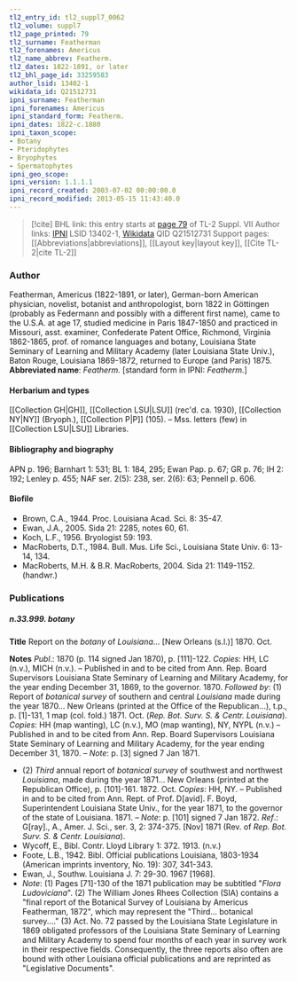 ```yaml
---
tl2_entry_id: tl2_suppl7_0062
tl2_volume: suppl7
tl2_page_printed: 79
tl2_surname: Featherman
tl2_forenames: Americus
tl2_name_abbrev: Featherm.
tl2_dates: 1822-1891, or later
tl2_bhl_page_id: 33259583
author_lsid: 13402-1
wikidata_id: Q21512731
ipni_surname: Featherman
ipni_forenames: Americus
ipni_standard_form: Featherm.
ipni_dates: 1822-c.1880
ipni_taxon_scope: 
- Botany
- Pteridophytes
- Bryophytes
- Spermatophytes
ipni_geo_scope: 
ipni_version: 1.1.1.1
ipni_record_created: 2003-07-02 00:00:00.0
ipni_record_modified: 2013-05-15 11:43:40.0
---
```


> [!cite] BHL link: this entry starts at [page 79](https://www.biodiversitylibrary.org/page/33259583) of TL-2 Suppl. VII
> Author links: [IPNI](https://www.ipni.org/a/13402-1) LSID 13402-1, [Wikidata](https://www.wikidata.org/wiki/Q21512731) QID Q21512731
> Support pages: [[Abbreviations|abbreviations]], [[Layout key|layout key]], [[Cite TL-2|cite TL-2]]

### Author

Featherman, Americus (1822-1891, or later), German-born American physician, novelist, botanist and anthropologist, born 1822 in Göttingen (probably as Federmann and possibly with a different first name), came to the U.S.A. at age 17, studied medicine in Paris 1847-1850 and practiced in Missouri, asst. examiner, Confederate Patent Office, Richmond, Virginia 1862-1865, prof. of romance languages and botany, Louisiana State Seminary of Learning and Military Academy (later Louisiana State Univ.), Baton Rouge, Louisiana 1869-1872, returned to Europe (and Paris) 1875. 
**Abbreviated name**: *Featherm.* \[standard form in IPNI: *Featherm.*\]

#### Herbarium and types

[[Collection GH|GH]], [[Collection LSU|LSU]] (rec'd. ca. 1930), [[Collection NY|NY]] (Bryoph.), [[Collection P|P]] (105). – Mss. letters (few) in [[Collection LSU|LSU]] Libraries.

#### Bibliography and biography

APN p. 196; Barnhart 1: 531; BL 1: 184, 295; Ewan Pap. p. 67; GR p. 76; IH 2: 192; Lenley p. 455; NAF ser. 2(5): 238, ser. 2(6): 63; Pennell p. 606.

#### Biofile

- Brown, C.A., 1944. Proc. Louisiana Acad. Sci. 8: 35-47.
- Ewan, J.A., 2005. Sida 21: 2285, notes 60, 61.
- Koch, L.F., 1956. Bryologist 59: 193.
- MacRoberts, D.T., 1984. Bull. Mus. Life Sci., Louisiana State Univ. 6: 13-14, 134.
- MacRoberts, M.H. & B.R. MacRoberts, 2004. Sida 21: 1149-1152. (handwr.)

### Publications

##### n.33.999. botany

**Title**
Report on the *botany* of *Louisiana*... \[New Orleans (s.l.)\] 1870. Oct.

**Notes**
*Publ*.: 1870 (p. 114 signed Jan 1870), p. \[111\]-122. *Copies*: HH, LC (n.v.), MICH (n.v.). – Published in and to be cited from Ann. Rep. Board Supervisors Louisiana State Seminary of Learning and Military Academy, for the year ending December 31, 1869, to the governor. 1870.
*Followed by*: (1) Report of *botanical survey* of southern and central *Louisiana* made during the year 1870... New Orleans (printed at the Office of the Republican...), t.p., p. \[1\]-131, 1 map (col. fold.) 1871. Oct. (*Rep. Bot. Surv. S. & Centr. Louisiana*). *Copies*: HH (map wanting), LC (n.v.), MO (map wanting), NY, NYPL (n.v.) – Published in and to be cited from Ann. Rep. Board Supervisors Louisiana State Seminary of Learning and Military Academy, for the year ending December 31, 1870. – *Note*: p. \[3\] signed 7 Jan 1871.
- (2) *Third* annual report of *botanical survey* of southwest and northwest *Louisiana*, made during the year 1871... New Orleans (printed at the Republican Office), p. \[101\]-161. 1872. Oct. *Copies*: HH, NY. – Published in and to be cited from Ann. Rept. of Prof. D\[avid\]. F. Boyd, Superintendent Louisiana State Univ., for the year 1871, to the governor of the state of Louisiana. 1871. – *Note*: p. \[101\] signed 7 Jan 1872.
*Ref*.: G\[ray\]., A., Amer. J. Sci., ser. 3, 2: 374-375. \[Nov\] 1871 (Rev. of *Rep. Bot. Surv. S. & Centr. Louisiana*).
- Wycoff, E., Bibl. Contr. Lloyd Library 1: 372. 1913. (n.v.)
- Foote, L.B., 1942. Bibl. Official publications Louisiana, 1803-1934 (American imprints inventory, No. 19): 307, 341-343.
- Ewan, J., Southw. Louisiana J. 7: 29-30. 1967 \[1968\].
- *Note*: (1) Pages \[71\]-130 of the 1871 publication may be subtitled "*Flora Ludoviciana*". (2) The William Jones Rhees Collection (SIA) contains a "final report of the Botanical Survey of Louisiana by Americus Featherman, 1872", which may represent the "Third... botanical survey...." (3) Act. No. 72 passed by the Louisiana State Legislature in 1869 obligated professors of the Louisiana State Seminary of Learning and Military Academy to spend four months of each year in survey work in their respective fields. Consequently, the three reports also often are bound with other Louisiana official publications and are reprinted as "Legislative Documents".

